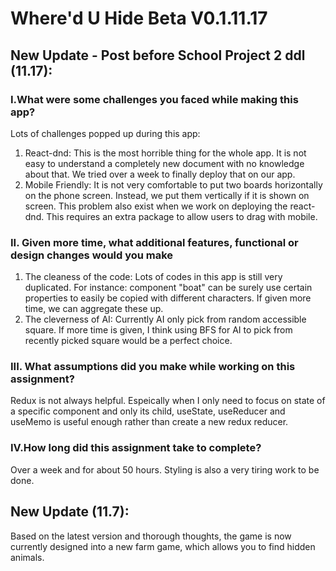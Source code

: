 # Where'd U Hide Beta V0.1.11.17

## New Update - Post before School Project 2 ddl (11.17):
### I.What were some challenges you faced while making this app?
Lots of challenges popped up during this app:
1. React-dnd:
This is the most horrible thing for the whole app. It is not easy to understand a completely new document with no knowledge about that. We tried over a week to finally deploy that on our app.
2. Mobile Friendly:
It is not very comfortable to put two boards horizontally on the phone screen. Instead, we put them vertically if it is shown on screen.
This problem also exist when we work on deploying the react-dnd. This requires an extra package to allow users to drag with mobile.
### II. Given more time, what additional features, functional or design changes would you make
1. The cleaness of the code:
Lots of codes in this app is still very duplicated. For instance: component "boat" can be surely use certain properties to easily be copied with different characters. If given more time, we can aggregate these up.
2. The cleverness of AI:
Currently AI only pick from random accessible square. If more time is given, I think using BFS for AI to pick from recently picked square would be a perfect choice.
### III. What assumptions did you make while working on this assignment?
Redux is not always helpful. Espeically when I only need to focus on state of a specific component and only its child, useState, useReducer and useMemo is useful enough rather than create a new redux reducer.
### IV.How long did this assignment take to complete?
Over a week and for about 50 hours. Styling is also a very tiring work to be done.

## New Update (11.7):
Based on the latest version and thorough thoughts, the game is now currently designed into a new farm game, which allows you to find hidden animals.